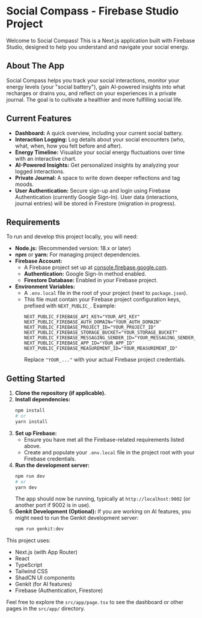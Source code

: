 
# Social Compass - Firebase Studio Project

Welcome to Social Compass! This is a Next.js application built with Firebase Studio, designed to help you understand and navigate your social energy.

## About The App

Social Compass helps you track your social interactions, monitor your energy levels (your "social battery"), gain AI-powered insights into what recharges or drains you, and reflect on your experiences in a private journal. The goal is to cultivate a healthier and more fulfilling social life.

## Current Features

*   **Dashboard:** A quick overview, including your current social battery.
*   **Interaction Logging:** Log details about your social encounters (who, what, when, how you felt before and after).
*   **Energy Timeline:** Visualize your social energy fluctuations over time with an interactive chart.
*   **AI-Powered Insights:** Get personalized insights by analyzing your logged interactions.
*   **Private Journal:** A space to write down deeper reflections and tag moods.
*   **User Authentication:** Secure sign-up and login using Firebase Authentication (currently Google Sign-In). User data (interactions, journal entries) will be stored in Firestore (migration in progress).

## Requirements

To run and develop this project locally, you will need:

*   **Node.js:** (Recommended version: 18.x or later)
*   **npm** or **yarn:** For managing project dependencies.
*   **Firebase Account:**
    *   A Firebase project set up at [console.firebase.google.com](https://console.firebase.google.com).
    *   **Authentication:** Google Sign-In method enabled.
    *   **Firestore Database:** Enabled in your Firebase project.
*   **Environment Variables:**
    *   A `.env.local` file in the root of your project (next to `package.json`).
    *   This file must contain your Firebase project configuration keys, prefixed with `NEXT_PUBLIC_`. Example:
        ```env
        NEXT_PUBLIC_FIREBASE_API_KEY="YOUR_API_KEY"
        NEXT_PUBLIC_FIREBASE_AUTH_DOMAIN="YOUR_AUTH_DOMAIN"
        NEXT_PUBLIC_FIREBASE_PROJECT_ID="YOUR_PROJECT_ID"
        NEXT_PUBLIC_FIREBASE_STORAGE_BUCKET="YOUR_STORAGE_BUCKET"
        NEXT_PUBLIC_FIREBASE_MESSAGING_SENDER_ID="YOUR_MESSAGING_SENDER_ID"
        NEXT_PUBLIC_FIREBASE_APP_ID="YOUR_APP_ID"
        NEXT_PUBLIC_FIREBASE_MEASUREMENT_ID="YOUR_MEASUREMENT_ID"
        ```
        Replace `"YOUR_..."` with your actual Firebase project credentials.

## Getting Started

1.  **Clone the repository (if applicable).**
2.  **Install dependencies:**
    ```bash
    npm install
    # or
    yarn install
    ```
3.  **Set up Firebase:**
    *   Ensure you have met all the Firebase-related requirements listed above.
    *   Create and populate your `.env.local` file in the project root with your Firebase credentials.
4.  **Run the development server:**
    ```bash
    npm run dev
    # or
    yarn dev
    ```
    The app should now be running, typically at `http://localhost:9002` (or another port if 9002 is in use).
5.  **Genkit Development (Optional):**
    If you are working on AI features, you might need to run the Genkit development server:
    ```bash
    npm run genkit:dev
    ```

This project uses:
*   Next.js (with App Router)
*   React
*   TypeScript
*   Tailwind CSS
*   ShadCN UI components
*   Genkit (for AI features)
*   Firebase (Authentication, Firestore)

Feel free to explore the `src/app/page.tsx` to see the dashboard or other pages in the `src/app/` directory.
#

